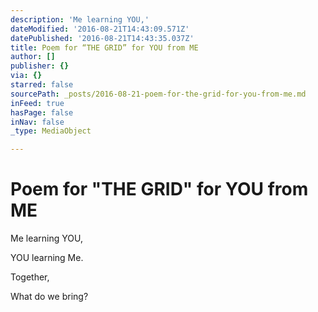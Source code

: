 ```yaml
---
description: 'Me learning YOU,'
dateModified: '2016-08-21T14:43:09.571Z'
datePublished: '2016-08-21T14:43:35.037Z'
title: Poem for “THE GRID” for YOU from ME
author: []
publisher: {}
via: {}
starred: false
sourcePath: _posts/2016-08-21-poem-for-the-grid-for-you-from-me.md
inFeed: true
hasPage: false
inNav: false
_type: MediaObject

---
```

# Poem for "THE GRID" for YOU from ME

Me learning YOU,

YOU learning Me.

Together,

What do we bring?